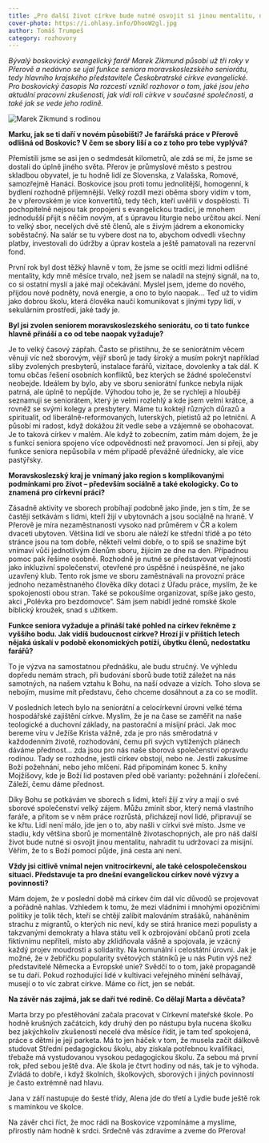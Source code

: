 ```yaml
---
title: „Pro další život církve bude nutné osvojit si jinou mentalitu, nahradit tu udržovací za misijní.“
cover-photo: https://i.ohlasy.info/DhooW2gl.jpg
author: Tomáš Trumpeš
category: rozhovory
---
```


*Bývalý boskovický evangelický farář Marek Zikmund působí už tři roky v Přerově a nedávno se ujal funkce seniora moravskoslezského seniorátu, tedy hlavního krajského představitele Českobratrské církve evangelické. Pro boskovický časopis Na rozcestí vznikl rozhovor o tom, jaké jsou jeho aktuální pracovní zkušenosti, jak vidí roli církve v současné společnosti, a také jak se vede jeho rodině.*

<img src="https://i.ohlasy.info/H0XdaD1.jpg" alt="Marek Zikmund s rodinou" class="img-responsive img-popup" data-author="archiv rodiny Zikmundovy">

**Marku, jak se ti daří v novém působišti? Je farářská práce v Přerově odlišná od Boskovic? V čem se sbory liší a co z toho pro tebe vyplývá?**

Přemístili jsme se asi jen o sedmdesát kilometrů, ale zdá se mi, že jsme se dostali do úplně jiného světa. Přerov je průmyslové město s pestrou skladbou obyvatel, je tu hodně lidí ze Slovenska, z Valašska, Romové, samozřejmě Hanáci. Boskovice jsou proti tomu jednolitější, homogenní, k bydlení rozhodně příjemnější. Velký rozdíl mezi oběma sbory vidím v tom, že v přerovském je více konvertitů, tedy těch, kteří uvěřili v dospělosti. Ti pochopitelně nejsou tak propojeni s evangelickou tradicí, je mnohem jednodušší přijít s něčím novým, ať s úpravou liturgie nebo určitou akcí. Není to velký sbor, necelých dvě stě členů, ale s živým jádrem a ekonomicky soběstačný. Na salár se tu vybere dost na to, abychom odvedli všechny platby, investovali do údržby a úprav kostela a ještě pamatovali na rezervní fond.

První rok byl dost těžký hlavně v tom, že jsme se ocitli mezi lidmi odlišné mentality, kdy mně měsíce trvalo, než jsem se naladil na stejný signál, na to, co si ostatní myslí a jaké mají očekávání. Myslel jsem, jdeme do nového, přijdou nové podněty, nová energie, a ono to bylo naopak… Teď už to vidím jako dobrou školu, která člověka naučí komunikovat s jinými typy lidí, v sekulárním prostředí, jaké tady je.

**Byl jsi zvolen seniorem moravskoslezského seniorátu, co ti tato funkce hlavně přináší a co od tebe naopak vyžaduje?**

Je to velký časový zápřah. Často se přistihnu, že se seniorátním věcem věnuji víc než sborovým, vějíř sborů je tady široký a musím pokrýt například sliby zvolených presbyterů, instalace farářů, vizitace, dovolenky a tak dál. K tomu občas řešení osobních konfliktů, bez kterých se žádné společenství neobejde. Ideálem by bylo, aby ve sboru seniorátní funkce nebyla nijak patrná, ale úplně to nepůjde. Výhodou toho je, že se rychleji a hlouběji seznamuji se seniorátem, který je velmi rozlehlý a kde jsem velmi krátce, a rovněž se svými kolegy a presbytery. Máme tu koktejl různých důrazů a spiritualit, od liberálně-reformovaných, luterských, pietistů až po letniční. A působí mi radost, když dokážou žít vedle sebe a vzájemně se obohacovat. Je to taková církev v malém. Ale když to zobecním, zatím mám dojem, že je s funkcí seniora spojeno více odpovědnosti než pravomocí. Jen si přeji, aby funkce seniora nepůsobila v mém případě převážně úřednicky, ale více pastýřsky.

**Moravskoslezský kraj je vnímaný jako region s komplikovanými podmínkami pro život – především sociálně a také ekologicky. Co to znamená pro církevní práci?**

Zásadně aktivity ve sborech probíhají podobně jako jinde, jen s tím, že se častěji setkávám s lidmi, kteří žijí v ubytovnách a jsou sociálně na hraně. V Přerově je míra nezaměstnanosti vysoko nad průměrem v ČR a kolem dvaceti ubytoven. Většina lidí ve sboru ale náleží ke střední třídě a po této stránce jsou na tom dobře, někteří velmi dobře, o to spíš se snažíme být vnímaví vůči jednotlivým členům sboru, žijícím ze dne na den. Případnou pomoc pak řešíme osobně. Rozhodně je nutné se představovat veřejnosti jako inkluzivní společenství, otevřené pro úspěšné i neúspěšné, ne jako uzavřený klub. Tento rok jsme ve sboru zaměstnávali na provozní práce jednoho nezaměstnaného člověka díky dotaci z Úřadu práce, myslím, že ke spokojenosti obou stran. Také se pokoušíme organizovat, spíše jako gesto, akci „Polévka pro bezdomovce“. Sám jsem nabídl jedné romské škole biblický kroužek, snad s užitkem.

**Funkce seniora vyžaduje a přináší také pohled na církev řekněme z vyššího bodu. Jak vidíš budoucnost církve? Hrozí jí v příštích letech nějaká úskalí v podobě ekonomických potíží, úbytku členů, nedostatku farářů?**

To je výzva na samostatnou přednášku, ale budu stručný. Ve výhledu dopředu nemám strach, při budování sborů bude totiž záležet na nás samotných, na našem vztahu k Bohu, na naší odvaze a vizích. Toho slova se nebojím, musíme mít představu, čeho chceme dosáhnout a za co se modlit.

V posledních letech bylo na seniorátní a celocírkevní úrovni velké téma hospodářské zajištění církve. Myslím, že je na čase se zaměřit na naše teologické a duchovní základy, na pastorační a misijní práci. Jak moc bereme víru v Ježíše Krista vážně, zda je pro nás směrodatná v každodenním životě, rozhodování, čemu při svých vytížených plánech dáváme přednost… zda jsou pro nás naše sborová společenství opravdu rodinou. Tady se rozhodne, jestli církev obstojí, nebo ne. Jestli zakusíme Boží požehnání, nebo jeho mlčení. Rád připomínám konec 5. knihy Mojžíšovy, kde je Boží lid postaven před obě varianty: požehnání i zlořečení. Záleží, čemu dáme přednost.

 Díky Bohu se potkávám ve sborech s lidmi, kteří žijí z víry a mají o své sborové společenství velký zájem. Můžu zmínit sbor, který nemá vlastního faráře, a přitom se v něm práce rozrůstá, přicházejí noví lidé, připravují se ke křtu. Lidí není málo, jde jen o to, aby našli v církvi své místo. Jsme ve stadiu, kdy většina sborů je momentálně životaschopných, ale pro náš další život bude nutné si osvojit jinou mentalitu, nahradit tu udržovací za misijní. Věřím, že to s Boží pomocí půjde, jiná cesta ani není.
 
**Vždy jsi citlivě vnímal nejen vnitrocírkevní, ale také celospolečenskou situaci. Představuje ta pro dnešní evangelickou církev nové výzvy a povinnosti?**

Mám dojem, že v poslední době má církev čím dál víc důvodů se projevovat a pořádně nahlas. Vzhledem k tomu, že mezi vládními i mnohými opozičními politiky je tolik těch, kteří se chtějí zalíbit malováním strašáků, naháněním strachu z migrantů, o kterých nic neví, kdy se stírá hranice mezi populisty a takzvanými demokraty a hlava státu velí k ozbrojování občanů proti zcela fiktivnímu nepříteli, místo aby zklidňovala vášně a spojovala, je vzácný každý projev moudrosti a solidarity. Na komunální i celostátní úrovni. Jak je možné, že v žebříčku popularity světových státníků je u nás Putin výš než představitelé Německa a Evropské unie? Svědčí to o tom, jaké propagandě se tu daří. Pokud rozhodující lidé v kultivaci veřejného mínění selhávají, musejí o to víc zabrat církve. Máme co říct, jen se nebát.

**Na závěr nás zajímá, jak se daří tvé rodině. Co dělají Marta a děvčata?**

Marta brzy po přestěhování začala pracovat v Církevní mateřské škole. Po hodně krušných začátcích, kdy druhý den po nástupu byla nucena školku bez jakýchkoliv zkušeností necelé dva měsíce řídit, je tam teď spokojená, práce s dětmi je její parketa. Má to jen háček v tom, že musela začít dálkově studovat Střední pedagogickou školu, aby získala potřebnou kvalifikaci, třebaže má vystudovanou vysokou pedagogickou školu. Za sebou má první rok, před sebou ještě dva. Ale škola je čtvrt hodiny od nás, tak je to výhoda. Zvládá to dobře, i když školních, školkových, sborových i jiných povinností je často extrémně nad hlavu.

Jana v září nastupuje do šesté třídy, Alena jde do třetí a Lydie bude ještě rok s maminkou ve školce.

Na závěr chci říct, že moc rádi na Boskovice vzpomínáme a myslíme, přirostly nám hodně k srdci. Srdečně vás zdravíme a zveme do Přerova!

